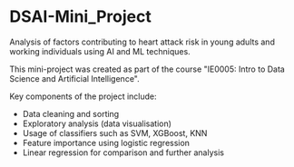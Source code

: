 # DSAI-Mini_Project
Analysis of factors contributing to heart attack risk in young adults and working individuals using AI and ML techniques.

This mini-project was created as part of the course "IE0005: Intro to Data Science and Artificial Intelligence".

Key components of the project include:
- Data cleaning and sorting
- Exploratory analysis (data visualisation)
- Usage of classifiers such as SVM, XGBoost, KNN
- Feature importance using logistic regression
- Linear regression for comparison and further analysis
